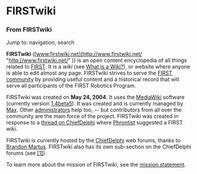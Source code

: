 

# FIRSTwiki

### From FIRSTwiki

Jump to: navigation, search

**FIRSTwiki** ([www.firstwiki.net](http://www.firstwiki.net/ "http://www.firstwiki.net/" )) is an open content encyclopedia of all things related to [FIRST](first). It is a _wiki_ (see [What is a Wiki?](http://www.wikipedia.org/wiki/Wikipedia:Overview_FAQ#What_is_a_Wiki.3F "wikipedia:Wikipedia:Overview_FAQ" )), or website where anyone is able to edit almost any page. FIRSTwiki strives to serve the [FIRST community](FIRST_community "FIRST community" ) by providing useful content and a historical record that will serve all participants of the FIRST Robotics Program. 

FIRSTwiki was created on **May 24, 2004**. It uses the
[MediaWiki](http://meta.wikipedia.org/wiki/Main_page "metawikipedia:Main_page"
) software (currently version [1.4beta5](Special:Version
"Special:Version" )). It was created and is currently managed by
[Max](User:Max "User:Max" ). Other
[administrators](FIRSTwiki:Administrators
"FIRSTwiki:Administrators" ) help too, -- but contributors from all over the
community are the main force of the project. FIRSTwiki was created in response
to a [thread on
ChiefDelphi](http://www.chiefdelphi.com/forums/showthread.php?t=28697
"http://www.chiefdelphi.com/forums/showthread.php?t=28697" ) where
[Phrontist](User:Phrontist "User:Phrontist" ) suggested a FIRST
wiki.

FIRSTwiki is currently hosted by the [ChiefDelphi](ChiefDelphi
"ChiefDelphi" ) web forums, thanks to [Brandon
Martus](Brandon_Martus "Brandon Martus" ). FIRSTwiki also has its
own sub-section on the ChiefDelphi forums (see
[[1]](http://www.chiefdelphi.com/forums/forumdisplay.php?f=134
"http://www.chiefdelphi.com/forums/forumdisplay.php?f=134" )).

To learn more about the mission of FIRSTwiki, see the [mission
statement](Mission_statement "Mission statement" ).

